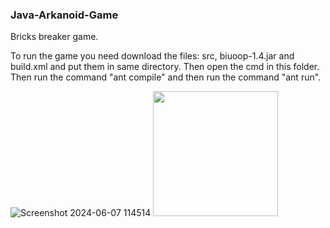 ### Java-Arkanoid-Game
Bricks breaker game.

To run the game you need download the files: src, biuoop-1.4.jar and build.xml and put them in same directory.
Then open the cmd in this folder.
Then run the command "ant compile" and then run the command "ant run".

![Screenshot 2024-06-07 114514](https://github.com/Yosef-Perelman/Java-Arkanoid-Game/assets/72888832/0f09898d-02ad-4176-b214-f771ead1f227)
<img src="[Assets/icon.png](https://github.com/Yosef-Perelman/Java-Arkanoid-Game/assets/72888832/0f09898d-02ad-4176-b214-f771ead1f227)" width="200">
